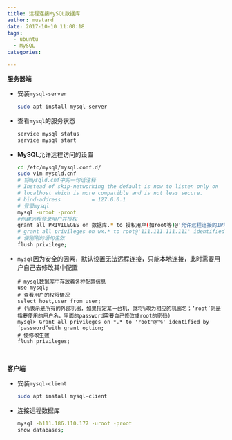 ```yaml
---
title: 远程连接MySQL数据库
author: mustard
date: 2017-10-10 11:00:18
tags: 
  - ubuntu
  - MySQL
categories:

---
```


**服务器端**

* 安装`mysql-server`

  ```bash
  sudo apt install mysql-server
  ```

* 查看`mysql`的服务状态

  ```bash
  service mysql status
  service mysql start
  ```

* **MySQL**允许远程访问的设置

  ```bash
  cd /etc/mysql/mysql.conf.d/
  sudo vim mysqld.cnf
  # 将mysqld.cnf中的一句话注释
  # Instead of skip-networking the default is now to listen only on
  # localhost which is more compatible and is not less secure.
  # bind-address          = 127.0.0.1
  # 登录mysql
  mysql -uroot -proot
  #创建远程登录用户并授权
  grant all PRIVILEGES on 数据库.* to 授权用户(如root等)@'允许远程连接的IP地址' identified by '授权用户的密码';
  # grant all privileges on wx.* to root@'111.111.111.111' identified by 'root'
  # 使刚刚的语句生效
  flush privilege;
  ```

* `mysql`因为安全的因素，默认设置无法远程连接，只能本地连接，此时需要用户自己去修改其中配置

  ```mysql
  # mysql数据库中存放着各种配置信息
  use mysql;
  # 查看用户的权限情况
  select host,user from user;
  # (%表示是所有的外部机器，如果指定某一台机，就将%改为相应的机器名；‘root’则是指要使用的用户名，里面的password需要自己修改成root的密码)
  mysql> Grant all privileges on *.* to 'root'@'%' identified by ‘password’with grant option;
  # 使修改生效
  flush privileges;
  ```

  ​

**客户端**

* 安装`mysql-client`

  ```bash
  sudo apt install mysql-client
  ```

* 连接远程数据库

  ```bash
  mysql -h111.186.110.177 -uroot -proot
  show databases;
  ```

  ​